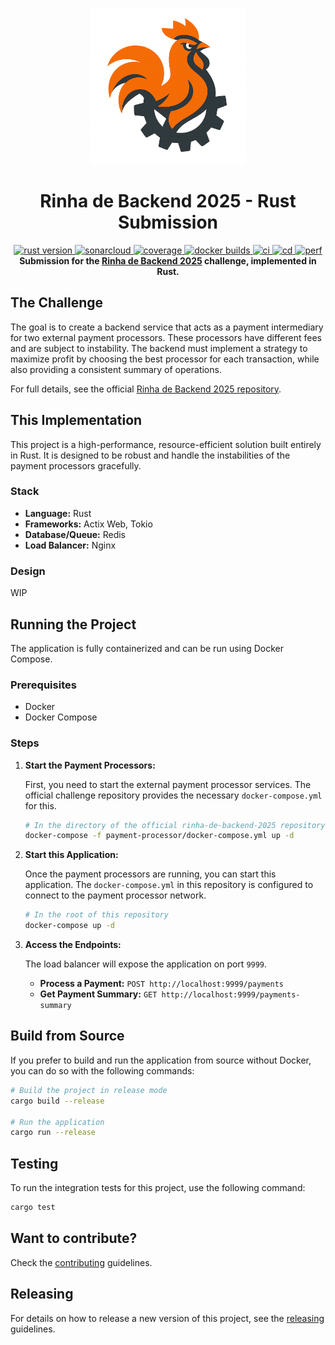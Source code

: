 <p align="center"><img src="docs/images/logo.png" height="250px" width="250px" alt="rinha logo"></p>
<h1 align="center">Rinha de Backend 2025 - Rust Submission</h1>

<div align="center">
  <!-- Rust version -->
  <a href="https://releases.rs/docs/1.88.0">
    <img src="https://img.shields.io/badge/rust-v1.88-purple" alt="rust version" />
  </a>
  <!-- Sonarcloud -->
  <a href="https://sonarcloud.io/summary/new_code?id=josimar-silva_rinha-de-backend-2025">
    <img src="https://sonarcloud.io/api/project_badges/measure?project=josimar-silva_rinha-de-backend-2025&metric=alert_status&token=2c8a7fe058fee6ae54b2366cbf8224ec52e4e5ea" alt="sonarcloud" />
  </a>
  <!-- Coverage -->
  <a href="https://sonarcloud.io/summary/new_code?id=josimar-silva_rinha-de-backend-2025">
    <img src="https://sonarcloud.io/api/project_badges/measure?project=josimar-silva_rinha-de-backend-2025&metric=coverage&token=2c8a7fe058fee6ae54b2366cbf8224ec52e4e5ea" alt="coverage" />
  </a>
  <!-- Docker Builds -->
  <a href="https://github.com/josimar-silva/rinha-de-backend-2025/actions/workflows/docker.yaml">
    <img src="https://github.com/josimar-silva/rinha-de-backend-2025/actions/workflows/docker.yaml/badge.svg" alt="docker builds" />
  </a>
  <!-- ci -->
  <a href="https://github.com/josimar-silva/rinha-de-backend-2025/actions/workflows/ci.yaml">
    <img src="https://github.com/josimar-silva/rinha-de-backend-2025/actions/workflows/ci.yaml/badge.svg" alt="ci" />
  </a>
  <!-- cd -->
  <a href="https://github.com/josimar-silva/rinha-de-backend-2025/actions/workflows/cd.yaml">
    <img src="https://github.com/josimar-silva/rinha-de-backend-2025/actions/workflows/cd.yaml/badge.svg" alt="cd" />
  </a>
  <!-- performance -->
  <a href="https://github.com/josimar-silva/rinha-de-backend-2025/actions/workflows/perf-tests.yaml">
    <img src="https://github.com/josimar-silva/rinha-de-backend-2025/actions/workflows/perf-tests.yaml/badge.svg" alt="perf" />
  </a>
</div>

<div align="center">
</div>

<div align="center">
  <strong>Submission for the <a href="https://github.com/zanfranceschi/rinha-de-backend-2025">Rinha de Backend 2025</a> challenge, implemented in Rust.</strong>
</div>

## The Challenge

The goal is to create a backend service that acts as a payment intermediary for two external payment processors. 
These processors have different fees and are subject to instability. 
The backend must implement a strategy to maximize profit by choosing the best processor for each transaction, while also providing a consistent summary of operations.

For full details, see the official [Rinha de Backend 2025 repository](https://github.com/zanfranceschi/rinha-de-backend-2025).

## This Implementation

This project is a high-performance, resource-efficient solution built entirely in Rust. 
It is designed to be robust and handle the instabilities of the payment processors gracefully.

### Stack

*   **Language:** Rust
*   **Frameworks:** Actix Web, Tokio
*   **Database/Queue:** Redis
*   **Load Balancer:** Nginx

### Design

WIP

## Running the Project

The application is fully containerized and can be run using Docker Compose.

### Prerequisites

*   Docker
*   Docker Compose

### Steps

1.  **Start the Payment Processors:**

    First, you need to start the external payment processor services. The official challenge repository provides the necessary `docker-compose.yml` for this.

    ```bash
    # In the directory of the official rinha-de-backend-2025 repository
    docker-compose -f payment-processor/docker-compose.yml up -d
    ```

2.  **Start this Application:**

    Once the payment processors are running, you can start this application. The `docker-compose.yml` in this repository is configured to connect to the payment processor network.

    ```bash
    # In the root of this repository
    docker-compose up -d
    ```

3.  **Access the Endpoints:**

    The load balancer will expose the application on port `9999`.

    *   **Process a Payment:** `POST http://localhost:9999/payments`
    *   **Get Payment Summary:** `GET http://localhost:9999/payments-summary`

## Build from Source

If you prefer to build and run the application from source without Docker, you can do so with the following commands:

```bash
# Build the project in release mode
cargo build --release

# Run the application
cargo run --release
```

## Testing

To run the integration tests for this project, use the following command:

```bash
cargo test
```

## Want to contribute?

Check the [contributing](CONTRIBUTING.md) guidelines.

## Releasing

For details on how to release a new version of this project, see the [releasing](RELEASING.md) guidelines.

